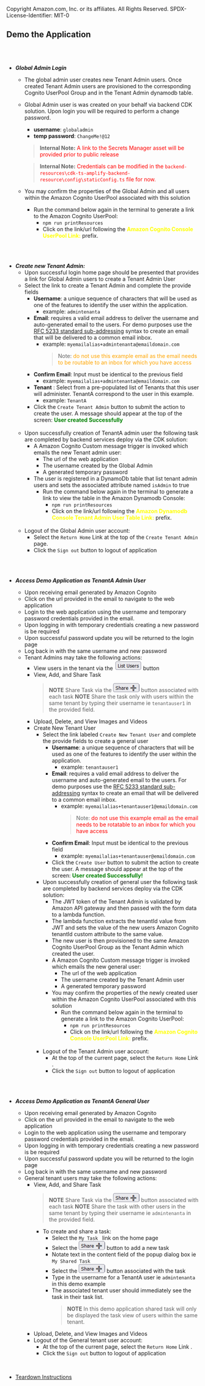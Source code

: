 Copyright Amazon.com, Inc. or its affiliates. All Rights Reserved.
SPDX-License-Identifier: MIT-0 
## Demo the Application

<br />
<br />

*  <em> **Global Admin Login** </em> 
    - The global admin user creates new Tenant Admin users. Once created Tenant Admin users are provisioned to the corresponding Cognito UserPool Group and in the Tenant Admin dynamodb table.
    - Global Admin user is was created on your behalf via backend CDK solution. Upon login you will be required to perform a change password. 
        - **username**: `globaladmin`
        - **temp password**: `ChangeMe!@12` 

        > **Internal Note:** <span style="color:RED"> A link to the Secrets Manager asset will be provided prior to public release </span>
        
        > **Internal Note:** <span style="color:RED"> Credentials can be modified in the  `backend-resources\cdk-ts-amplify-backend-resource\config\staticConfig.ts` file for now. </span>

    - You may confirm the properties of the Global Admin and all users within the Amazon Cognito UserPool associated with this solution 
        - Run the command below again in the terminal to generate a link to the Amazon Cognito UserPool: 
            - ` npm run printResources `
            - Click on the link/url following the <span style="color:Yellow"> **Amazon Cognito Console UserPool Link:** </span>prefix. 

<br />
<br />

* <em>**Create new Tenant Admin:** </em> 
    - Upon successful login home page should be presented that provides a link for Global Admin users to create a Tenant Admin User
    - Select the link to create a Tenant Admin and complete the provide fields 
        - **Username**: a unique sequence of characters that will be used as one of the features to identify the user within the application.
            - example: `admintenanta`
        - **Email**: requires a valid email address to deliver the username and auto-generated email to the users. For demo purposes use the  [RFC 5233 standard sub-addressing](https://www.rfc-editor.org/rfc/rfc5233) syntax to create an email that will be delivered to a common email inbox. 
            - example: `myemailalias+admintenanta@emaildomain.com`
                > Note: <span style="color:orange"> do not use this example email as the email needs to be routable to an inbox for which you have access   </span>
        - **Confirm Email**: Input must be identical to the previous field 
            - example: `myemailalias+admintenanta@emaildomain.com`
        - **Tenant** : Select from a pre-populated list of Tenants that this user will administer. TenantA correspond to the user in this example.  
            - example: `TenantA`
        - Click the `Create Tenant Admin` button to submit the action to create the user. A message should appear at the top of the screen: <span style="color:green"> **User created Successfully** </span>
        <br><br>
    - Upon successfully creation of TenantA admin user the following task are completed by backend services deploy via the CDK solution:  
        - A Amazon Cognito Custom message trigger is invoked which emails the new Tenant admin user: 
            - The url of the web application 
            - The username created by the Global Admin
            - A generated temporary password  
        - The user is registered in a DynamoDb table that list tenant admin users and sets the associated attribute named `isAdmin` to true
            - Run the command below again in the terminal to generate a link to view the table in the Amazon Dynamodb Console: 
                - ` npm run printResources `
                - Click on the link/url following the <span style="color:yellow"> **Amazon Dynamodb Console Tenant Admin User Table Link:** </span> prefix. 
        <br><br>
    - Logout of the Global Admin user account: 
        - Select the `Return Home` Link at the top of the `Create Tenant Admin` page. 
        - Click the `Sign out` button to logout of application 
<br />
<br />

* <em>**Access Demo Application as TenantA Admin User** </em> 

    - Upon receiving email generated by Amazon Cognito
    - Click on the url provided in the email to navigate to the web application 
    - Login to the web application using the username and temporary password credentials provided in the email. 
    - Upon logging in with temporary credentials creating a new password is be required 
    - Upon successful password update you will be returned to the login page
    - Log back in with the same username and new password
    - Tenant Admins may take the following actions:
        - View users in the tenant via the ![Share Btn](../images/ListUsersBtn.PNG) button 
        -  View, Add, and Share Task
            > **NOTE** Share Task via the ![Share Btn](../images/sharebtn.png) button associated with each task 
            > **NOTE** Share the task only with users within the same tenant by typing their username ie `tenantauser1` in the provided field.
        - Upload, Delete, and View Images and Videos
        - Create New Tenant User
            - Select the link labeled `Create New Tenant User` and complete the provide fields to create a general user
                - **Username**: a unique sequence of characters that will be used as one of the features to identify the user within the application.
                    - example: `tenantauser1`
                - **Email**: requires a valid email address to deliver the username and auto-generated email to the users. For demo purposes use the  [RFC 5233 standard sub-addressing](https://www.rfc-editor.org/rfc/rfc5233) syntax to create an email that will be delivered to a common email inbox. 
                    - example: `myemailalias+tenantauser1@emaildomain.com` 
                        > Note: <span style="color:red"> do not use this example email as the email needs to be rotatable to an inbox for which you have access   </span>
                - **Confirm Email**: Input must be identical to the previous field 
                    - example: `myemailalias+tenantauser@emaildomain.com`
                - Click the `Create User` button to submit the action to create the user. A message should appear at the top of the screen: <span style="color:green"> **User created Successfully!** </span>
            - Upon successfully creation of general user the following task are completed by backend services deploy via the CDK solution:
                - The JWT token of the Tenant Admin is validated by Amazon API gateway and then passed with the form data to a lambda function. 
                - The lambda function extracts the tenantId value from JWT and sets the value of the new users Amazon Cognito tenantId custom attribute to the same value.  
                - The new user is then provisioned to the same Amazon Cognito UserPool Group as the Tenant Admin which created the user.
                - A Amazon Cognito Custom message trigger is invoked which emails the new general user: 
                    - The url of the web application 
                    - The username created by the Tenant Admin user
                    - A generated temporary password  
                - You may confirm the properties of the newly created user within the Amazon Cognito UserPool associated with this solution 
                    - Run the command below again in the terminal to generate a link to the Amazon Cognito UserPool: 
                        - ` npm run printResources `
                        - Click on the link/url following the <span style="color:yellow"> **Amazon Cognito Console UserPool Link:** </span> prefix. 
                <br><br>
            - Logout of the Tenant Admin user account: 
                - At the top of the current page, select the `Return Home` Link . 
                - Click the `Sign out` button to logout of application 

<br />
<br />

* <em>**Access Demo Application as TenantA General User** </em> 

    - Upon receiving email generated by Amazon Cognito
    - Click on the url provided in the email to navigate to the web application 
    - Login to the web application using the username and temporary password credentials provided in the email. 
    - Upon logging in with temporary credentials creating a new password is be required
    - Upon successful password update you will be returned to the login page
    - Log back in with the same username and new password
    - General tenant users may take the following actions:
        -  View, Add, and Share Task
            > **NOTE** Share Task via the ![Share Btn](../images/sharebtn.png) button associated with each task 
            > **NOTE** Share the task with other users in the same tenant by typing their username ie `admintenanta` in the provided field.
            - To create and share a task: 
                - Select the `My Task ` link on the home page
                - Select the ![Add Task Btn](../images/sharebtn.png) button to add a new task
                - Notate text in the content field of the popup dialog box ie `My Shared Task`
                - Select the  ![Share Btn](../images/sharebtn.png) button associated with the task
                - Type in the username for a TenantA user ie `admintenanta` in this demo example
                - The associated tenant user should immediately see the task in their task list. 
                    > **NOTE** In this demo application shared task will only be displayed the task view of users within the same tenant. 
        - Upload, Delete, and View Images and Videos
        - Logout of the General tenant user account: 
            - At the top of the current page, select the `Return Home` Link . 
            - Click the `Sign out` button to logout of application 
<br />

   - [Teardown Instructions](./TearDownInstructions.md)

